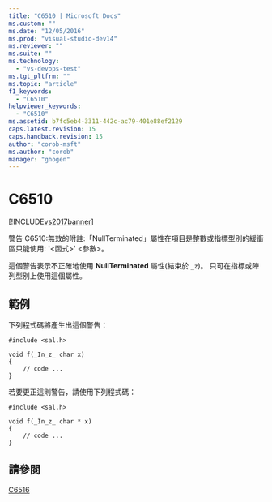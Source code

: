 ```yaml
---
title: "C6510 | Microsoft Docs"
ms.custom: ""
ms.date: "12/05/2016"
ms.prod: "visual-studio-dev14"
ms.reviewer: ""
ms.suite: ""
ms.technology: 
  - "vs-devops-test"
ms.tgt_pltfrm: ""
ms.topic: "article"
f1_keywords: 
  - "C6510"
helpviewer_keywords: 
  - "C6510"
ms.assetid: b7fc5eb4-3311-442c-ac79-401e88ef2129
caps.latest.revision: 15
caps.handback.revision: 15
author: "corob-msft"
ms.author: "corob"
manager: "ghogen"
---
```

# C6510
[!INCLUDE[vs2017banner](../code-quality/includes/vs2017banner.md)]

警告 C6510:無效的附註:「NullTerminated」屬性在項目是整數或指標型別的緩衝區只能使用: '\<函式\>' \<參數\>。  
  
 這個警告表示不正確地使用 **NullTerminated** 屬性\(結束於 `_z`\)。  只可在指標或陣列型別上使用這個屬性。  
  
## 範例  
 下列程式碼將產生出這個警告：  
  
```  
#include <sal.h>  
  
void f(_In_z_ char x)  
{  
    // code ...  
}  
```  
  
 若要更正這則警告，請使用下列程式碼：  
  
```  
#include <sal.h>  
  
void f(_In_z_ char * x)  
{  
    // code ...  
}  
```  
  
## 請參閱  
 [C6516](../code-quality/c6516.md)